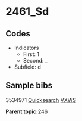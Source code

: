 # 2461\_$d

## Codes

-   Indicators
    -   First: 1
    -   Second: \_
-   Subfield: d

## Sample bibs

3534971 [Quicksearch](https://search.library.yale.edu/catalog/3534971) [VXWS](http://prodorbis.library.yale.edu:7014/vxws/GetHoldingsService?bibId=3534971)

**Parent topic:**[246](../../tags/246/246.md)

